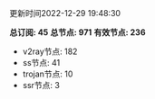 更新时间2022-12-29 19:48:30

**总订阅: 45**
**总节点: 971**
**有效节点: 236**
- v2ray节点: 182
- ss节点: 41
- trojan节点: 10
- ssr节点: 3
